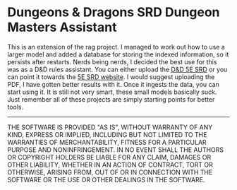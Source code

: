 # Dungeons & Dragons SRD Dungeon Masters Assistant

This is an extension of the rag project. I managed to work out how to use a larger model and added a database for storing the indexed information, so it persists after restarts. Nerds being nerds, I decided the best use for this was as a D&D rules assistant. You can either upload the [D&D 5E SRD](https://media.wizards.com/2016/downloads/DND/SRD-OGL_V5.1.pdf) or you can point it towards the [5E SRD website](https://www.5esrd.com/). I would suggest uploading the PDF, I have gotten better results with it. Once it ingests the data, you can start using it. It is still not very smart, these small models basically suck. Just remember all of these projects are simply starting points for better tools.

----------

THE SOFTWARE IS PROVIDED "AS IS", WITHOUT WARRANTY OF ANY KIND, EXPRESS OR
IMPLIED, INCLUDING BUT NOT LIMITED TO THE WARRANTIES OF MERCHANTABILITY,
FITNESS FOR A PARTICULAR PURPOSE AND NONINFRINGEMENT. IN NO EVENT SHALL THE
AUTHORS OR COPYRIGHT HOLDERS BE LIABLE FOR ANY CLAIM, DAMAGES OR OTHER
LIABILITY, WHETHER IN AN ACTION OF CONTRACT, TORT OR OTHERWISE, ARISING FROM,
OUT OF OR IN CONNECTION WITH THE SOFTWARE OR THE USE OR OTHER DEALINGS IN THE
SOFTWARE.

